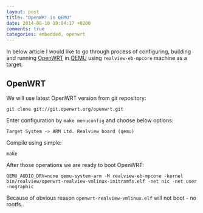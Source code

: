 ```yaml
---
layout: post
title: "OpenWRT in QEMU"
date: 2014-08-10 19:04:17 +0200
comments: true
categories: embedded, openwrt
---
```


In below article I would like to go through process of configuring, building
and running [OpenWRT](https://openwrt.org/) in
[QEMU](http://wiki.qemu.org/Main_Page) using `realview-eb-mpcore` machine as a
target.

## OpenWRT

We will use latest OpenWRT version from git repository:

```
git clone git://git.openwrt.org/openwrt.git
```

Enter configuration by `make menuconfig` and choose below options:
```
Target System -> ARM Ltd. Realview board (qemu)
```
Compile using simple:
```
make
```
After those operations we are ready to boot OpenWRT:
```
QEMU_AUDIO_DRV=none qemu-system-arm -M realview-eb-mpcore -kernel bin/realview/openwrt-realview-vmlinux-initramfs.elf -net nic -net user -nographic
```
Because of obvious reason `openwrt-realview-vmlinux.elf` will not boot - no rootfs.
